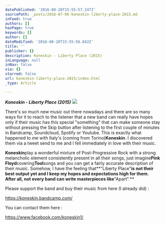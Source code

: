 ```yaml
---
datePublished: '2016-08-20T15:55:57.247Z'
sourcePath: _posts/2016-07-06-koneskin-liberty-place-2015.md
inFeed: true
authors: []
hasPage: true
keywords: []
author: []
dateModified: '2016-08-20T15:55:56.842Z'
title: ''
publisher: {}
description: Koneskin - Liberty Place (2015)
inLanguage: null
inNav: false
via: {}
starred: false
url: koneskin-liberty-place-2015/index.html
_type: Article

---
```

_**Koneskin - Liberty Place (2015)**_
![](https://the-grid-user-content.s3-us-west-2.amazonaws.com/7d6f1323-c842-49da-827b-e557bcc08fe9.jpg)

There's so much new music out there nowadays and there are so many ways for it to reach to the listener that a new band can really have hopes only if their music has this special "something" that can make someone stay without pressing the Skip button after listening to the first couple of minutes in Bandcamp, Soundcloud, Spotify or Youtube. This is exactly what happened to me with Italy's (coming from Torino)**Koneskin**. I discovered them via a tweet send to me and I fell immediately in love with their music.

**Koneskin**play a wonderful mixture of Post-Progressive Rock with a strong melancholic element consistently present in all their songs, just imagine**Pink Floyd**covering**Tool**songs and you can get a fairly accurate description of their music. Somehow, I have the feeling that**"Liberty Place"**is not their best output yet and I keep my hopes and expectations high for them. After all, not every band can write masterpieces like**"Apart".**

Please support the band and buy their music from here (I already did) :

https://koneskin.bandcamp.com/

You can contact them here :

https://www.facebook.com/koneskin1/